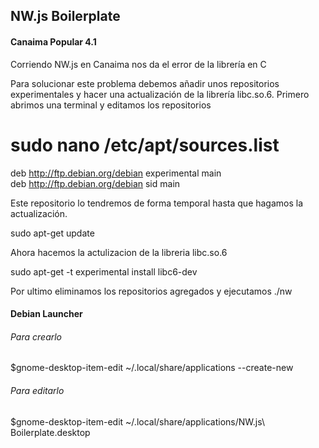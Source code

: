 ## NW.js Boilerplate

#### Canaima Popular 4.1

Corriendo NW.js en Canaima nos da el error de la librería en C

Para solucionar este problema debemos añadir unos repositorios experimentales y hacer una actualización de la librería libc.so.6. Primero abrimos una terminal y editamos los repositorios

  # sudo nano /etc/apt/sources.list

deb http://ftp.debian.org/debian experimental main <br>
deb http://ftp.debian.org/debian sid main

Este repositorio lo tendremos de forma temporal hasta que hagamos la actualización.

sudo apt-get update

Ahora hacemos la actulizacion de la libreria libc.so.6

sudo apt-get -t experimental install libc6-dev

Por ultimo eliminamos los repositorios agregados y ejecutamos ./nw

#### Debian Launcher
###### Para crearlo 
$gnome-desktop-item-edit ~/.local/share/applications --create-new

###### Para editarlo
$gnome-desktop-item-edit ~/.local/share/applications/NW.js\ Boilerplate.desktop 
